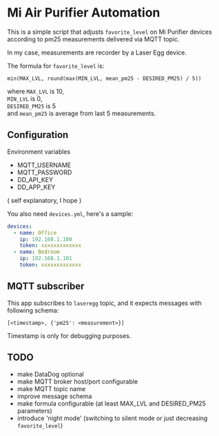 # Mi Air Purifier Automation

This is a simple script that adjusts `favorite_level` on Mi Purifier devices<br />
according to pm25 measurements delivered via MQTT topic.

In my case, measurements are recorder by a Laser Egg device.

The formula for `favorite_level` is:
```
min(MAX_LVL, round(max(MIN_LVL, mean_pm25 - DESIRED_PM25) / 5))
```
where `MAX_LVL` is 10,<br/>
`MIN_LVL` is 0,<br/>
`DESIRED_PM25` is 5<br/>
and `mean_pm25` is average from last 5 measurements.

## Configuration

Environment variables

* MQTT_USERNAME
* MQTT_PASSWORD
* DD_API_KEY
* DD_APP_KEY

( self explanatory, I hope )

You also need `devices.yml`, here's a sample:

```yaml
devices:
  - name: Office
    ip: 192.168.1.100
    token: xxxxxxxxxxxxx
  - name: Bedroom
    ip: 192.168.1.101
    token: xxxxxxxxxxxxx

```

## MQTT subscriber

This app subscribes to `laseregg` topic, 
and it expects messages with following schema:
```
[<timestamp>, {'pm25': <measurement>}]
```

Timestamp is only for debugging purposes.

## TODO

* make DataDog optional
* make MQTT broker host/port configurable
* make MQTT topic name
* improve message schema
* make formula configurable (at least MAX_LVL and DESIRED_PM25 parameters)
* introduce 'night mode' (switching to silent mode or just decreasing `favorite_level`)
